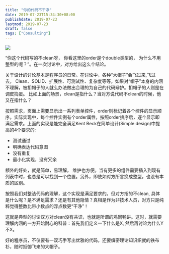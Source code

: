 ```yaml
---
title: "你的代码不干净"
date: 2019-07-23T15:34:30+08:00
publishdate: 2019-07-23
lastmod: 2019-07-23
draft: false
tags: ["Consulting"]
---
```


![](https://ws1.sinaimg.cn/large/5ee78c28ly1g59utz2ah7j20qo0gon20.jpg)

“你这个代码写的不clean呀， 你看这里的order是个double类型的， 为什么不用整型的呢？”。在一次讨论中，对方给出这么个结论。

关于设计的讨论基本是程序员的日常。在讨论中，各种“大帽子”会飞过来,飞过去， Clean、SOLID、扩展性、可测试性、复杂度等等。如果对“帽子”本身的内涵不理解，被扣帽子的人就么办法做出合理的为自己的代码辩护。扣帽子的人则是在调皮捣蛋。 比如上面的场景，clean是指什么？当对方说代码不clean的时候，他又在指什么？

按照需求，页面上需要显示出一系列表单控件，order则标记着各个控件的显示顺序。实际实现中，每个控件实例有个order属性，按照order排序后，逐个显示即满足需求。上面的实现是能完全满足Kent Beck在简单设计(Simple design)中提高的4个要求的:

- 测试通过
- 明确表达代码意图
- 没有重复
- 最小化实现，没有冗余

额外的好处，就是简单，易理解， 维护也方便。当有更多的组件需要插入到现有列表中时，也总是可以找到一个位置。另外，即使如对方所言换成整型，也没有本质的区别。

按照我们对整洁代码的理解，这个实现是满足要求的。但对方指的不clean, 具体是什么呢？是不满足需求？还是有其他隐情？真相是作为非技术人员，对方只是纯粹觉得整数比带小数点的浮点数更“干净”！

这就是典型的讨论双方对clean没有共识，也就是所谓的鸡同鸭讲。这时，就需要理解内涵的一方开始耐心的科普：首先我们定义一下什么是X, 然后再讨论为什么Y不X。

好的程序员，不仅要有一双巧手写出优雅的代码，还要缜密理论知识织就的铁布衫，随时抵御飞来的大帽子。